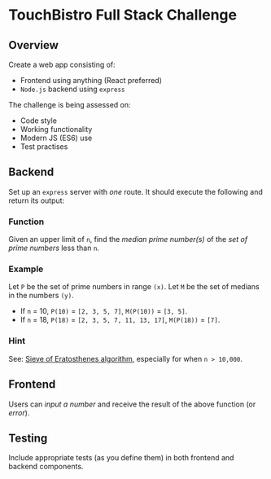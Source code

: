 # TouchBistro Full Stack Challenge  
## Overview  
Create a web app consisting of:
- Frontend using anything (React preferred)  
- `Node.js` backend using `express`  
  
The challenge is being assessed on:  
- Code style  
- Working functionality  
- Modern JS (ES6) use  
- Test practises  

## Backend
Set up an `express` server with *one* route. It should execute the following and return its output:  

### Function
Given an upper limit of `n`, find the _median prime number(s)_ of the _set of prime numbers_ less than `n`.  

### Example
Let `P` be the set of prime numbers in range `(x)`.
Let `M` be the set of medians in the numbers `(y)`.
- If `n` = 10, `P(10)` = `[2, 3, 5, 7]`, `M(P(10))` = `[3, 5]`.  
- If `n` = 18, `P(18)` = `[2, 3, 5, 7, 11, 13, 17]`, `M(P(18))` = `[7]`.  

### Hint
See: [Sieve of Eratosthenes algorithm](), especially for when `n > 10,000`.  

## Frontend
Users can _input a number_ and receive the result of the above function (or _error_).  

## Testing
Include appropriate tests (as you define them) in both frontend and backend components.